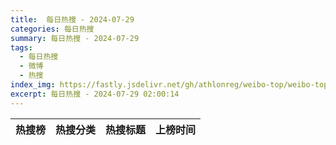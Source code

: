 ```yaml
---
title:  每日热搜 - 2024-07-29
categories: 每日热搜
summary: 每日热搜 - 2024-07-29
tags:
  - 每日热搜
  - 微博
  - 热搜
index_img: https://fastly.jsdelivr.net/gh/athlonreg/weibo-top/weibo-top.jpeg
excerpt: 每日热搜 - 2024-07-29 02:00:14
---
```


| 热搜榜 | 热搜分类 | 热搜标题 | 上榜时间 |
| --- | --- | --- | --- |
